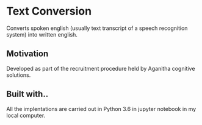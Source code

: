 # Text Conversion
Converts spoken english (usually text transcript of a speech recognition system) into written english. 

## Motivation
Developed as part of the recruitment procedure held by Aganitha cognitive solutions.

## Built with..
All the implentations are carried out in Python 3.6 in jupyter notebook in my local computer.
